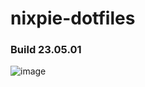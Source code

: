# nixpie-dotfiles

### Build 23.05.01

![image](https://github.com/chococandy63/nixpie-dotfiles/assets/79960426/162861bd-9384-47e7-8a22-fb9456c46002)

